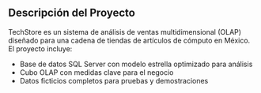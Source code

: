 ## Descripción del Proyecto

TechStore es un sistema de análisis de ventas multidimensional (OLAP) diseñado para una cadena de tiendas de artículos de cómputo en México. El proyecto incluye:

- Base de datos SQL Server con modelo estrella optimizado para análisis
- Cubo OLAP con medidas clave para el negocio
- Datos ficticios completos para pruebas y demostraciones
